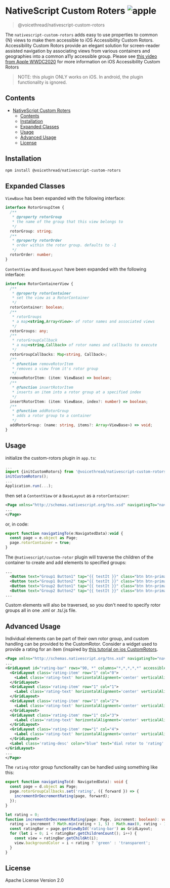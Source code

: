 # NativeScript Custom Roters ![apple](https://cdn3.iconfinder.com/data/icons/picons-social/57/16-apple-32.png)

> @voicethread/nativescript-custom-rotors

The `nativescript-custom-rotors` adds easy to use properties to common {N} views to make them accessible to iOS Accessibility Custom Rotors. Accessibility Custom Rotors provide an elegant solution for screen-reader assisted navigation by associating views from various containers and geographies into a common a11y accessible group. Please see [this video from Apple WWDC2020](https://developer.apple.com/videos/play/wwdc2020/10116/) for more information on iOS Accessibility Custom Rotors

> NOTE: this plugin ONLY works on iOS. In android, the plugin functionality is ignored.

## Contents

- [NativeScript Custom Roters ](#nativescript-custom-roters-)
  - [Contents](#contents)
  - [Installation](#installation)
  - [Expanded Classes](#expanded-classes)
  - [Usage](#usage)
  - [Advanced Usage](#advanced-usage)
  - [License](#license)

## Installation

```bash
npm install @voicethread/nativescript-custom-rotors
```

## Expanded Classes

`ViewBase` has been expanded with the following interface:

```typescript
interface RotorGroupItem {
  /**
   * @property rotorGroup
   * the name of the group that this view belongs to
   */
  rotorGroup: string;
  /**
   * @property rotorOrder
   * order within the rotor group. defaults to -1
   */
  rotorOrder: number;
}
```

`ContentView` and `BaseLayout` have been expanded with the following interface:

```typescript
interface RotorContainerView {
  /**
   * @property rotorContainer
   * set the view as a RotorContainer
   */
  rotorContainer: boolean;
  /**
   * rotorGroups
   * a map<string,Array<View>> of rotor names and associated views
   */
  rotorGroups: any;
  /**
   * rotorGroupCallback
   * a map<string,Callback> of rotor names and callbacks to execute
   */
  rotorGroupCallbacks: Map<string, Callback>;
  /**
   * @function removeRotorItem
   * removes a view from it's rotor group
   */
  removeRotorItem: (item: ViewBase) => boolean;
  /**
   * @function insertRotorItem
   * inserts an item into a rotor group at a specified index
   */
  insertRotorItem: (item: ViewBase, index?: number) => boolean;
  /**
   * @function addRotorGroup
   * adds a rotor group to a container
   */
  addRotorGroup: (name: string, items?: Array<ViewBase>) => void;
}
```

## Usage

initialize the custom-rotors plugin in
`app.ts`:

```javascript
...
import {initCustomRotors} from '@voicethread/nativescript-custom-rotors'
initCustomRotors();
...
Application.run(...);
```

then set a `ContentView` or a `BaseLayout` as a `rotorContainer`:

```xml
<Page xmlns="http://schemas.nativescript.org/tns.xsd" navigatingTo="navigatingTo" class="page" rotorContainer="true" >
...
</Page>
```

or, in code:

```javascript
export function navigatingTo(e:NavigatedData):void {
  const page = e.object as Page;
  page.rotorContainer = true;
}
```

The `@nativescript/custom-rotor` plugin will traverse the children of the container to create and add elements to specified groups:

```xml
...
  <Button text="Group1 Button1" tap="{{ testIt }}" class="btn btn-primary" rotorGroup="group1"/>
  <Button text="Group1 Button2" tap="{{ testIt }}" class="btn btn-primary" rotorGroup="group1"/>
  <Button text="Group2 Button1" tap="{{ testIt }}" class="btn btn-primary" rotorGroup="group2"/>
  <Button text="Group2 Button2" tap="{{ testIt }}" class="btn btn-primary" rotorGroup="group2"/>
...
```

Custom elements will also be traversed, so you don't need to specify rotor groups all in one .xml or .ts/.js file.

## Advanced Usage

Individual elements can be part of their own rotor group, and custom handling can be provided to the CustomRotor. Consider a widget used to provide a rating for an item (inspired by [this tutorial on ios CustomRotors](https://bignerdranch.com/blog/implementing-voiceover-with-a-custom-rotor/).

```xml
<Page xmlns="http://schemas.nativescript.org/tns.xsd" navigatingTo="navigatingTo" class="page" rotorContainer="true" >
...
<GridLayout id="rating-bar" rows="90, *" columns="*,*,*,*,*" accessible="true" rotorGroup="rating" row="1" col="1">
  <GridLayout class='rating-item' row="1" col="0">
    <Label class='rating-text' horizontalAlignment='center' verticalAlignment='middle' text="1" />
  </GridLayout>
  <GridLayout class='rating-item' row="1" col="1">
    <Label class='rating-text' horizontalAlignment='center' verticalAlignment='middle' text="2" />
  </GridLayout>
  <GridLayout class='rating-item' row="1" col="2">
    <Label class='rating-text' horizontalAlignment='center' verticalAlignment='middle' text="3" />
  </GridLayout>
  <GridLayout class='rating-item' row="1" col="3">
    <Label class='rating-text' horizontalAlignment='center' verticalAlignment='middle' text="4" />
  </GridLayout>
  <GridLayout class='rating-item' row="1" col="4">
    <Label class='rating-text' horizontalAlignment='center' verticalAlignment='middle' text="5" />
  </GridLayout>
  <Label class='rating-desc' color="blue" text="dial rotor to 'rating' then flick up and down to change the rating" row="0" col="0" colSpan="5" textWrap="true"/>
</GridLayout>
...
</Page>
```

The `rating` rotor group functionality can be handled using something like this:

```typescript
export function navigatingTo(d: NavigatedData): void {
  const page = d.object as Page;
  page.rotorGroupCallbacks.set('rating', ({ forward }) => {
    incrementOrDecrementRating(page, forward);
  });
}

let rating = 0;
function incrementOrDecrementRating(page: Page, increment: boolean): void {
  rating = increment ? Math.min(rating + 1, 5) : Math.max(0, rating - 1);
  const ratingBar = page.getViewById('rating-bar') as GridLayout;
  for (let i = 0; i < ratingBar.getChildrenCount(); i++) {
    const view = ratingBar.getChildAt(i);
    view.backgroundColor = i < rating ? 'green' : 'transparent';
  }
}
```

## License

Apache License Version 2.0
